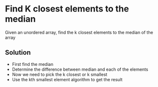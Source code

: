 # Find K closest elements to the median
Given an unordered array, find the k closest elements to the median of the array

## Solution
- First find the median
- Determine the difference between median and each of the elements
- Now we need to pick the k closest or k smallest
- Use the kth smallest element algorithm to get the result